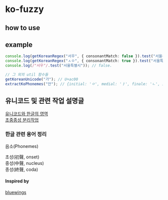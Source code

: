 # ko-fuzzy

## how to use

## example

```typescript
console.log(getKoreanRegex("서우", { consonantMatch: false }).test("서울특별시")); // true.
console.log(getKoreanRegex("ㅅㅇ", { consonantMatch: true }).test("서울특별시")); // 초성 검색 옵션 활성화. true.
console.log(/"서우"/.test("서울특별시")); // false.
```

```typescript
// 그 외의 util 함수들
getKoreanUnicode("가"); // U+ac00
extractKoPhonemes("안"); // {initial: 'ㅇ', medial: 'ㅏ', finale: 'ㄴ', initialOffset: 11, medialOffset: 0, finaleOffset: 4 }
```

## 유니코드 및 관련 작업 설명글

[유니코드와 한글의 영역](https://darrengwon.tistory.com/1425)  
[초중종성 분리작업](https://darrengwon.tistory.com/1426)

### 한글 관련 용어 정리

음소(Phonemes)

초성(初聲, onset)  
중성(中聲, nucleus)  
종성(終聲, coda)

#### Inspired by

[bluewings](https://github.com/bluewings)
